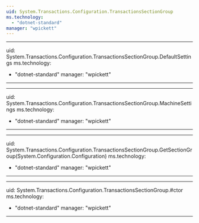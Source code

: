 ```yaml
---
uid: System.Transactions.Configuration.TransactionsSectionGroup
ms.technology: 
  - "dotnet-standard"
manager: "wpickett"
---
```


---
uid: System.Transactions.Configuration.TransactionsSectionGroup.DefaultSettings
ms.technology: 
  - "dotnet-standard"
manager: "wpickett"
---

---
uid: System.Transactions.Configuration.TransactionsSectionGroup.MachineSettings
ms.technology: 
  - "dotnet-standard"
manager: "wpickett"
---

---
uid: System.Transactions.Configuration.TransactionsSectionGroup.GetSectionGroup(System.Configuration.Configuration)
ms.technology: 
  - "dotnet-standard"
manager: "wpickett"
---

---
uid: System.Transactions.Configuration.TransactionsSectionGroup.#ctor
ms.technology: 
  - "dotnet-standard"
manager: "wpickett"
---
